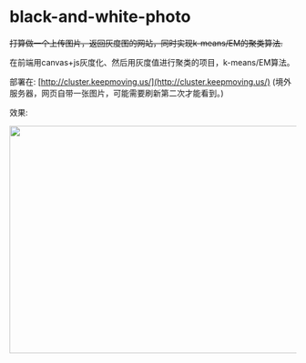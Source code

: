 black-and-white-photo
======

~~打算做一个上传图片，返回灰度图的网站，同时实现k-means/EM的聚类算法.~~

在前端用canvas+js灰度化、然后用灰度值进行聚类的项目，k-means/EM算法。

部署在: [http://cluster.keepmoving.us/](http://cluster.keepmoving.us/)
(境外服务器，网页自带一张图片，可能需要刷新第二次才能看到。)

效果:

<img src="http://7xkqu3.com1.z0.glb.clouddn.com/demo.png" width="800" height="400"></img>
